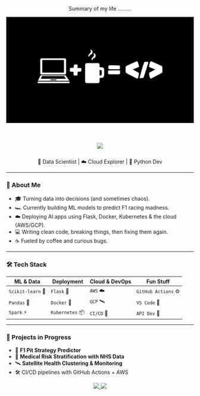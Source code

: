 <div align="center"> 
  <p>Summary of my life .........</p>
  <img src="https://github.com/NateChris14/NateChris14/blob/main/coffee-laptop-6016x3384-13640.png"/>
</div>

<h1 align="center">
    <img src="https://readme-typing-svg.herokuapp.com/?font=Inter&size=48&center=true&vCenter=true&width=500&height=70&color=4493F8&duration=4000&lines=Hi+There!+👋;+I'm+Nathan+Menon!;" />
</h1>

<!-- README.md for GitHub Profile -->
<p align="center">
  🤖 Data Scientist | ☁️ Cloud Explorer | 🐍 Python Dev
</p>

---

### 🧠 About Me

- 🎓 Turning data into decisions (and sometimes chaos).
- 🏎️ Currently building ML models to predict F1 racing madness.
- ☁️ Deploying AI apps using Flask, Docker, Kubernetes & the cloud (AWS/GCP).
- 💻 Writing clean code, breaking things, then fixing them again.
- ☕ Fueled by coffee and curious bugs.

---

### 🛠️ Tech Stack

| ML & Data       | Deployment       | Cloud & DevOps      | Fun Stuff        |
|----------------|------------------|---------------------|------------------|
| `Scikit-learn` 🧠 | `Flask` 🍜          | `AWS` ☁️              | `GitHub Actions` ⚙️ |
| `Pandas` 🐼      | `Docker` 🐳         | `GCP` 🛰️               | `VS Code` 💙       |
| `Spark` ⚡        | `Kubernetes` 📦    | `CI/CD` 🚀            | `API Dev` 🔌        |

---

### 🚀 Projects in Progress

- 🏁 **F1 Pit Strategy Predictor**  
- 🧪 **Medical Risk Stratification with NHS Data**  
- 🛰️ **Satellite Health Clustering & Monitoring**  
- 🛠️ CI/CD pipelines with GitHub Actions + AWS


<div align="center">
  <a href="menonnathanchristopher@gmail.com">
    <img src="https://img.shields.io/badge/Gmail-333333?style=for-the-badge&logo=gmail&logoColor=red" />
  </a>
  <a href="https://www.linkedin.com/in/nathanmenon14/" target="_blank">
    <img src="https://img.shields.io/badge/LinkedIn-0077B5?style=for-the-badge&logo=linkedin&logoColor=white" target="_blank" />
  </a>
</div>



